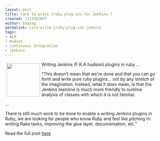 ```yaml
---
layout: post
title: Care to write Jruby plug-ins for Jenkins ?
created: 1313302657
author: hagzag
permalink: care-write-jruby-plug-ins-jenkins
tags:
- ALM
- Hudson
- Continuous Integration
- jenkins
---
```

<p><img vspace="5" hspace="5" border="0" align="left" alt="" style="width: 109px; height: 109px;" src="/files/upload/29/jruby.png" />Writing Jenkins (F.K.A hudson) plugins in ruby ...</p>
<p>&quot;This doesn't mean that we're done and that you can go forth and write  pure ruby plugins... not by any stretch of the imagination. Instead,  what it <em>does</em> mean, is that the Jenkins mainline is much more friendly to runtime analysis of classes with which it is not familiar.</p>
<p>...</p>
<p>There is still much work to be done to enable a writing Jenkins  plugins in Ruby, we are looking for people who know Ruby and feel like  pitching in: writing Rake tasks, improving the glue layer,  documentation, etc.&quot;</p>
<p>Read the full post <a href="http://jenkins-ci.org/content/jruby-branch-merged-jenkins-master">here</a></p>
<p>&nbsp;</p>
